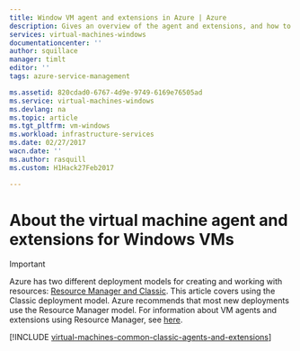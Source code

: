 ```yaml
---
title: Window VM agent and extensions in Azure | Azure
description: Gives an overview of the agent and extensions, and how to install the agent, using the classic deployment model on Windows VMs.
services: virtual-machines-windows
documentationcenter: ''
author: squillace
manager: timlt
editor: ''
tags: azure-service-management

ms.assetid: 820cdad0-6767-4d9e-9749-6169e76505ad
ms.service: virtual-machines-windows
ms.devlang: na
ms.topic: article
ms.tgt_pltfrm: vm-windows
ms.workload: infrastructure-services
ms.date: 02/27/2017
wacn.date: ''
ms.author: rasquill
ms.custom: H1Hack27Feb2017

---
```

# About the virtual machine agent and extensions for Windows VMs

> [!IMPORTANT]
> Azure has two different deployment models for creating and working with resources: [Resource Manager and Classic](../../../resource-manager-deployment-model.md). This article covers using the Classic deployment model. Azure recommends that most new deployments use the Resource Manager model. For information about VM agents and extensions using Resource Manager, see [here](../extensions-features.md?toc=%2fazure%2fvirtual-machines%2fwindows%2ftoc.json).

[!INCLUDE [virtual-machines-common-classic-agents-and-extensions](../../../../includes/virtual-machines-common-classic-agents-and-extensions.md)]
